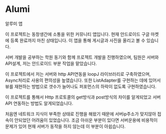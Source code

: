 # Alumi
알루미 앱

 이 프로젝트는 동창생간에 소통을 위한 커뮤니티 앱입니다.
 현재 안드로이드 구글 마켓에 등록 완료까지 마친 상태입니다.
 이 앱을 통해 게시글과 사진을 올리고 볼 수 있습니다.
 
 서버 개발을 공부하는 학원 동기와 함께 프로젝트 개발을 진행하였으며,
팀원은 서버와 API설계, 저는 안드로이드 부분 작업을 맡았습니다.

 이 프로젝트에서 저는 서버와 http API연동을 loopJ 라이브러리로 구축하였으며,  Async처리로 사용의 편의성을 높였습니다. 
또한 ListAdapter를 구현하는 데에 있어서 뷰를 재현하는 방법으로 갯수가 늘어나도 퍼포먼스의 하락이 없도록 구현하였습니다.
 
 이 프로젝트를 통해서 Http 프로토콜의 get방식과 post방식의 차이를 알게되었고 서버API 연동하는 방법도 알게되었습니다.

처음엔 네트워크 지식이 부족한 상태로 진행을 해왔기 때문에 서버ip주소가 맞지않아 접속이 안되었던 어려움이 있었습니다.
 조금 아쉬운 부분이 있다면 서버운용에 비용적이 문제가 있어 현재 서버가 동작을 하지 않는데 이 부분이 아쉽습니다. 

